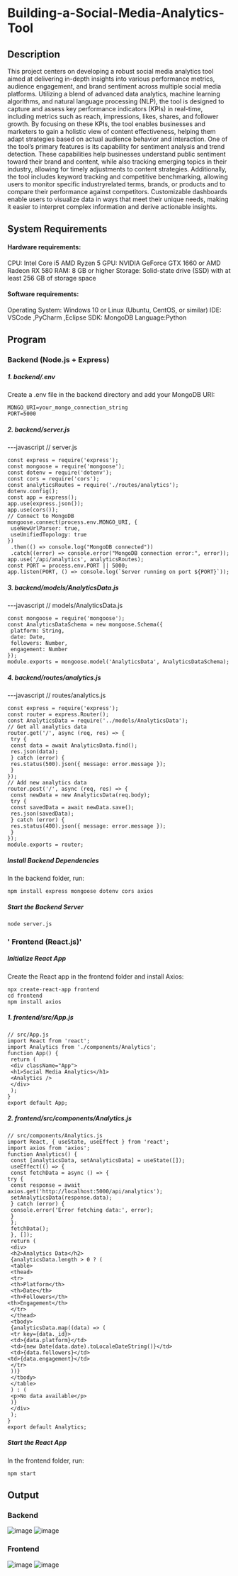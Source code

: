 # Building-a-Social-Media-Analytics-Tool
## Description
This project centers on developing a robust social media analytics tool aimed at delivering in-depth insights into various performance metrics, audience engagement, and brand sentiment across multiple social media platforms. Utilizing a blend of advanced data analytics, machine learning algorithms, and natural language processing (NLP), the tool is designed to capture and assess key performance indicators (KPIs) in real-time, including metrics such as reach, impressions, likes, shares, and follower growth. By focusing on these KPIs, the tool enables businesses and marketers to gain a holistic view of content effectiveness, helping them adapt strategies based on actual audience behavior and interaction. One of the tool’s primary features is its capability for sentiment analysis and trend detection. These capabilities help businesses understand public sentiment toward their brand and content, while also tracking emerging topics in their industry, allowing for timely adjustments to content strategies. Additionally, the tool includes keyword tracking and competitive benchmarking, allowing users to monitor specific industryrelated terms, brands, or products and to compare their performance against competitors. Customizable dashboards enable users to visualize data in ways that meet their unique needs, making it easier to interpret complex information and derive actionable insights.
## System Requirements
#### Hardware requirements:
CPU: Intel Core i5 AMD Ryzen 5 GPU: NVIDIA GeForce GTX 1660 or AMD Radeon RX 580 RAM: 8 GB or higher Storage: Solid-state drive (SSD) with at least 256 GB of storage space
#### Software requirements:
Operating System: Windows 10 or Linux (Ubuntu, CentOS, or similar) IDE: VSCode ,PyCharm ,Eclipse SDK: MongoDB Language:Python
## Program 
### Backend (Node.js + Express)
##### 1. backend/.env
Create a .env file in the backend directory and add your MongoDB URI:
```
MONGO_URI=your_mongo_connection_string
PORT=5000
```
##### 2. backend/server.js
---javascript // server.js
```
const express = require('express');
const mongoose = require('mongoose');
const dotenv = require('dotenv');
const cors = require('cors');
const analyticsRoutes = require('./routes/analytics');
dotenv.config();
const app = express();
app.use(express.json());
app.use(cors());
// Connect to MongoDB
mongoose.connect(process.env.MONGO_URI, {
 useNewUrlParser: true,
 useUnifiedTopology: true
})
 .then(() => console.log("MongoDB connected"))
 .catch((error) => console.error("MongoDB connection error:", error));
app.use('/api/analytics', analyticsRoutes);
const PORT = process.env.PORT || 5000;
app.listen(PORT, () => console.log(`Server running on port ${PORT}`));
```
##### 3. backend/models/AnalyticsData.js
---javascript // models/AnalyticsData.js
```
const mongoose = require('mongoose');
const AnalyticsDataSchema = new mongoose.Schema({
 platform: String,
 date: Date,
 followers: Number,
 engagement: Number
});
module.exports = mongoose.model('AnalyticsData', AnalyticsDataSchema);
```
##### 4. backend/routes/analytics.js
---javascript // routes/analytics.js
```
const express = require('express');
const router = express.Router();
const AnalyticsData = require('../models/AnalyticsData');
// Get all analytics data
router.get('/', async (req, res) => {
 try {
 const data = await AnalyticsData.find();
 res.json(data);
 } catch (error) {
 res.status(500).json({ message: error.message });
 }
});
// Add new analytics data
router.post('/', async (req, res) => {
 const newData = new AnalyticsData(req.body);
 try {
 const savedData = await newData.save();
 res.json(savedData);
 } catch (error) {
 res.status(400).json({ message: error.message });
 }
});
module.exports = router;
```
##### Install Backend Dependencies
In the backend folder, run:
```
npm install express mongoose dotenv cors axios
```
##### Start the Backend Server
```
node server.js
```
### ' Frontend (React.js)'
##### Initialize React App
Create the React app in the frontend folder and install Axios:
```
npx create-react-app frontend
cd frontend
npm install axios
```
##### 1. frontend/src/App.js
```
// src/App.js
import React from 'react';
import Analytics from './components/Analytics';
function App() {
 return (
 <div className="App">
 <h1>Social Media Analytics</h1>
 <Analytics />
 </div>
 );
}
export default App;
```
##### 2. frontend/src/components/Analytics.js
```
// src/components/Analytics.js
import React, { useState, useEffect } from 'react';
import axios from 'axios';
function Analytics() {
 const [analyticsData, setAnalyticsData] = useState([]);
 useEffect(() => {
 const fetchData = async () => {
try {
 const response = await axios.get('http://localhost:5000/api/analytics');
 setAnalyticsData(response.data);
 } catch (error) {
 console.error('Error fetching data:', error);
 }
 };
 fetchData();
 }, []);
 return (
 <div>
 <h2>Analytics Data</h2>
 {analyticsData.length > 0 ? (
 <table>
 <thead>
 <tr>
 <th>Platform</th>
 <th>Date</th>
 <th>Followers</th>
<th>Engagement</th>
 </tr>
 </thead>
 <tbody>
 {analyticsData.map((data) => (
 <tr key={data._id}>
 <td>{data.platform}</td>
 <td>{new Date(data.date).toLocaleDateString()}</td>
 <td>{data.followers}</td>
<td>{data.engagement}</td>
 </tr>
 ))}
 </tbody>
 </table>
 ) : (
 <p>No data available</p>
 )}
 </div>
 );
}
export default Analytics;
```
##### Start the React App
In the frontend folder, run:
```
npm start
```
## Output 
### Backend 
![image](https://github.com/user-attachments/assets/ed0803d1-55eb-4353-a95d-60b3bbbb3ca7)
![image](https://github.com/user-attachments/assets/a3923272-423c-4efd-bc5c-668cd5ed09da)

### Frontend
![image](https://github.com/user-attachments/assets/e25f17e4-4f52-4f2b-8f53-ddac90281bf3)
![image](https://github.com/user-attachments/assets/3ba18255-d598-41a4-a7f6-d44443665c68)

